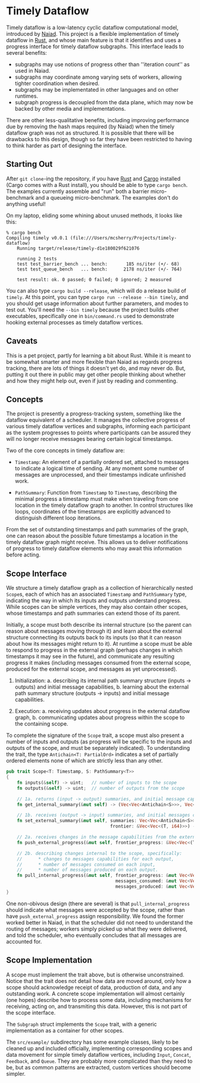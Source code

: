 # Timely Dataflow #

Timely dataflow is a low-latency cyclic dataflow computational model, introduced by [Naiad](http://research.microsoft.com/Naiad/). This project is a flexible implementation of timely dataflow in [Rust](http://www.rust-lang.org), and whose main feature is that it identifies and uses a progress interface for timely dataflow subgraphs. This interface leads to several benefits:

* subgraphs may use notions of progress other than ''iteration count'' as used in Naiad.
* subgraphs may coordinate among varying sets of workers, allowing tighter coordination when desired.
* subgraphs may be implementated in other languages and on other runtimes.
* subgraph progress is decoupled from the data plane, which may now be backed by other media and implementations.

There are other less-qualitative benefits, including improving performance due by removing the hash maps required (by Naiad) when the timely dataflow graph was not as structured. It is possible that there will be drawbacks to this design, though so far they have been restricted to having to think harder as part of designing the interface.

## Starting Out ##

After `git clone`-ing the repository, if you have [Rust](http://www.rust-lang.org) and [Cargo](https://crates.io) installed (Cargo comes with a Rust install), you should be able to type `cargo bench`. The examples currently assemble and "run" both a barrier micro-benchmark and a queueing micro-benchmark. The examples don't do anything useful!

On my laptop, eliding some whining about unused methods, it looks like this:
```
% cargo bench
Compiling timely v0.0.1 (file:///Users/mcsherry/Projects/timely-dataflow)
    Running target/release/timely-d1e180029f621076

    running 2 tests
    test test_barrier_bench ... bench:       185 ns/iter (+/- 68)
    test test_queue_bench   ... bench:      2178 ns/iter (+/- 764)

    test result: ok. 0 passed; 0 failed; 0 ignored; 2 measured
```

You can also type `cargo build --release`, which will do a release build of `timely`. At this point, you can type `cargo run --release --bin timely`, and you should get usage information about further parameters, and modes to test out. You'll need the `--bin timely` because the project builds other executables, specifically one in `bin/command.rs` used to demonstrate hooking external processes as timely dataflow vertices.

## Caveats ##

This is a pet project, partly for learning a bit about Rust. While it is meant to be somewhat smarter and more flexible than Naiad as regards progress tracking, there are lots of things it doesn't yet do, and may never do. But, putting it out there in public may get other people thinking about whether and how they might help out, even if just by reading and commenting.

## Concepts ##

The project is presently a progress-tracking system, something like the dataflow equivalent of a scheduler. It manages the collective progress of various timely dataflow vertices and subgraphs, informing each participant as the system progresses to points where participants can be assured they will no longer receive messages bearing certain logical timestamps.

Two of the core concepts in timely dataflow are:

* `Timestamp`:  An element of a partially ordered set, attached to messages to indicate a logical time of sending.
                At any moment some number of messages are unprocessed, and their timestamps indicate unfinished work.

* `PathSummary`:    Function from `Timestamp` to `Timestamp`, describing the minimal progress a timestamp must make when traveling
                    from one location in the timely dataflow graph to another. In control structures like loops, coordinates of
                    the timestamps are explicitly advanced to distinguish different loop iterations.

From the set of outstanding timestamps and path summaries of the graph, one can reason about the possible future timestamps a location in the timely dataflow graph might receive. This allows us to deliver notifications of progress to timely dataflow elements who may await this information before acting.

## Scope Interface ##

We structure a timely dataflow graph as a collection of hierarchically nested `Scope`s, each of which has an associated `Timestamp` and `PathSummary` type, indicating the way in which its inputs and outputs understand progress. While scopes can be simple vertices, they may also contain other scopes, whose timestamps and path summaries can extend those of its parent.

Initially, a scope must both describe its internal structure (so the parent can reason about messages moving through it) and learn about the external structure connecting its outputs back to its inputs (so that it can reason about how its messages might return to it). At runtime a scope must be able to respond to progress in the external graph (perhaps changes in which timestamps it may see in the future), and communicate any resulting progress it makes (including messages consumed from the external scope, produced for the external scope, and messages as yet unprocessed).

1. Initialization:
  a. describing its internal path summary structure (inputs -> outputs) and initial message capabilities,
  b. learning about the external path summary structure (outputs -> inputs) and initial message capabilities.

2. Execution:
  a. receiving updates about progress in the external dataflow graph,
  b. communicating updates about progress within the scope to the containing scope.

To complete the signature of the `Scope` trait, a scope must also present a number of inputs and outputs (as progress will be specific to the inputs and outputs of the scope, and must be separately indicated). To understanding the trait, the type `Antichain<T: PartialOrd>` indicates a set of partially ordered elements none of which are strictly less than any other.

```rust
pub trait Scope<T: Timestamp, S: PathSummary<T>>
{
    fn inputs(&self) -> uint;   // number of inputs to the scope
    fn outputs(&self) -> uint;  // number of outputs from the scope

    // 1a. returns (input -> output) summaries, and initial message capabilities on outputs.
    fn get_internal_summary(&mut self) -> (Vec<Vec<Antichain<S>>>, Vec<Vec<(T, i64)>>);

    // 1b. receives (output -> input) summaries, and initial messages capabilities on inputs.
    fn set_external_summary(&mut self, summaries: Vec<Vec<Antichain<S>>>,
                                       frontier: &Vec<Vec<(T, i64)>>) -> ();

    // 2a. receives changes in the message capabilities from the external graph.
    fn push_external_progress(&mut self, frontier_progress: &Vec<Vec<(T, i64)>>) -> ();

    // 2b. describing changes internal to the scope, specifically:
    //      * changes to messages capabilities for each output,
    //      * number of messages consumed on each input,
    //      * number of messages produced on each output.
    fn pull_internal_progress(&mut self, frontier_progress: &mut Vec<Vec<(T, i64)>>,
                                         messages_consumed: &mut Vec<Vec<(T, i64)>>,
                                         messages_produced: &mut Vec<Vec<(T, i64)>>) -> ();
}
```

One non-obivous design (there are several) is that `pull_internal_progress` should indicate what messages were accepted by the scope, rather than have `push_external_progress` assign responsibility. We found the former worked better in Naiad, in that the scheduler did not need to understand the routing of messages; workers simply picked up what they were delivered, and told the scheduler, who eventually concludes that all messages are accounted for.

## Scope Implementation ##

A scope must implement the trait above, but is otherwise unconstrained. Notice that the trait does not detail how data are moved around, only how a scope should acknowledge receipt of data, production of data, and any outstanding work. A concrete scope implementation will almost certainly (one hopes) describe how to process some data, including mechanisms for receiving, acting on, and transmiting this data. However, this is not part of the scope interface.

The `Subgraph` struct implements the `Scope` trait, with a generic implementation as a container for other scopes.

The `src/example/` subdirectory has some example classes, likely to be cleaned up and included officially, implementing corresponding scopes and data movement for simple timely dataflow vertices, including `Input`, `Concat`, `Feedback`, and `Queue`. They are probably more complicated than they need to be, but as common patterns are extracted, custom vertices should become simpler.
